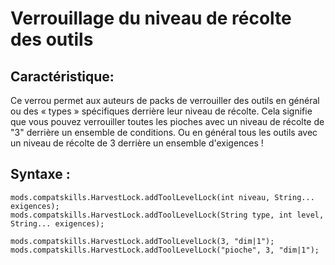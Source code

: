 # Verrouillage du niveau de récolte des outils

## Caractéristique:

Ce verrou permet aux auteurs de packs de verrouiller des outils en général ou des « types » spécifiques derrière leur niveau de récolte. Cela signifie que vous pouvez verrouiller toutes les pioches avec un niveau de récolte de "3" derrière un ensemble de conditions. Ou en général tous les outils avec un niveau de récolte de 3 derrière un ensemble d'exigences !

## Syntaxe :

    mods.compatskills.HarvestLock.addToolLevelLock(int niveau, String... exigences);
    mods.compatskills.HarvestLock.addToolLevelLock(String type, int level, String... exigences);
    
    mods.compatskills.HarvestLock.addToolLevelLock(3, "dim|1");
    mods.compatskills.HarvestLock.addToolLevelLock("pioche", 3, "dim|1");
